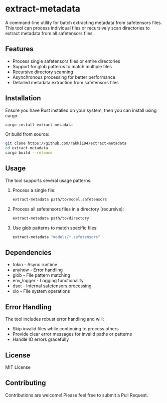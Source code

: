 # extract-metadata

A command-line utility for batch extracting metadata from safetensors files. This tool can process individual files or recursively scan directories to extract metadata from all safetensors files.

## Features

- Process single safetensors files or entire directories
- Support for glob patterns to match multiple files
- Recursive directory scanning
- Asynchronous processing for better performance
- Detailed metadata extraction from safetensors files

## Installation

Ensure you have Rust installed on your system, then you can install using cargo:

```bash
cargo install extract-metadata
```

Or build from source:

```bash
git clone https://github.com/rakki194/extract-metadata
cd extract-metadata
cargo build --release
```

## Usage

The tool supports several usage patterns:

1. Process a single file:

    ```bash
    extract-metadata path/to/model.safetensors
    ```

2. Process all safetensors files in a directory (recursive):

    ```bash
    extract-metadata path/to/directory
    ```

3. Use glob patterns to match specific files:

    ```bash
    extract-metadata "models/*.safetensors"
    ```

## Dependencies

- tokio - Async runtime
- anyhow - Error handling
- glob - File pattern matching
- env_logger - Logging functionality
- dset - Internal safetensors processing
- xio - File system operations

## Error Handling

The tool includes robust error handling and will:

- Skip invalid files while continuing to process others
- Provide clear error messages for invalid paths or patterns
- Handle IO errors gracefully

## License

MIT License

## Contributing

Contributions are welcome! Please feel free to submit a Pull Request.
